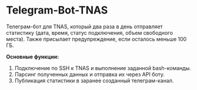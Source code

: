 # Telegram-Bot-TNAS  
Телеграм-бот для TNAS, который два раза в день отправляет статистику (дата, время, статус подключения, объем свободного места). Также присылает предупреждение, если осталось меньше 100 ГБ.  

**Основные функции:**  
1. Подключение по SSH к TNAS и выполнение заданной bash-команды.  
2. Парсинг полученных данных и отправка их через API боту.  
3. Публикация статистики в заранее созданный телеграм-канал.
   
